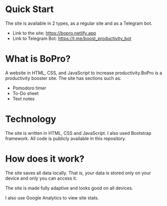 # Quick Start
The site is available in 2 types, as a regular site and as a Telegram bot.
- Link to the site: https://bopro.netlify.app
- Link to Telegram Bot: https://t.me/boost_productivity_bot

# What is BoPro?
A website in HTML, CSS, and JavaScript to increase productivity.BoPro is a productivity booster site. The site has sections such as:

- Pomodoro timer
- To-Do sheet
- Text notes

# Technology
The site is written in HTML, CSS and JavaScript. I also used Bootstrap framework. All code is publicly available in this repository.

# How does it work?
The site saves all data locally. That is, your data is stored only on your device and only you can access it.

The site is made fully adaptive and looks good on all devices.

I also use Google Analytics to view site stats.
